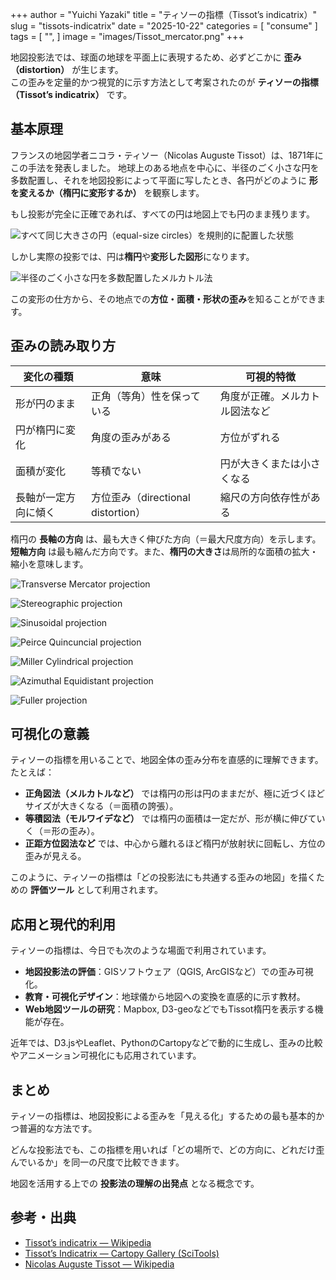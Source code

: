 +++
author = "Yuichi Yazaki"
title = "ティソーの指標（Tissot’s indicatrix）"
slug = "tissots-indicatrix"
date = "2025-10-22"
categories = [
    "consume"
]
tags = [
    "",
]
image = "images/Tissot_mercator.png"
+++

地図投影法では、球面の地球を平面上に表現するため、必ずどこかに **歪み（distortion）** が生じます。  
この歪みを定量的かつ視覚的に示す方法として考案されたのが **ティソーの指標（Tissot’s indicatrix）** です。

<!--more-->



## 基本原理

フランスの地図学者ニコラ・ティソー（Nicolas Auguste Tissot）は、1871年にこの手法を発表しました。
地球上のある地点を中心に、半径のごく小さな円を多数配置し、それを地図投影によって平面に写したとき、各円がどのように **形を変えるか（楕円に変形するか）** を観察します。

もし投影が完全に正確であれば、すべての円は地図上でも円のまま残ります。

![すべて同じ大きさの円（equal-size circles）を規則的に配置した状態](images/Tissot_world_from_space.png)

しかし実際の投影では、円は**楕円**や**変形した図形**になります。

![半径のごく小さな円を多数配置したメルカトル法](images/Tissot_mercator.png)

この変形の仕方から、その地点での**方位・面積・形状の歪み**を知ることができます。



## 歪みの読み取り方

| 変化の種類 | 意味 | 可視的特徴 |
|-------------|------|-------------|
| 形が円のまま | 正角（等角）性を保っている | 角度が正確。メルカトル図法など |
| 円が楕円に変化 | 角度の歪みがある | 方位がずれる |
| 面積が変化 | 等積でない | 円が大きくまたは小さくなる |
| 長軸が一定方向に傾く | 方位歪み（directional distortion） | 縮尺の方向依存性がある |

楕円の **長軸の方向** は、最も大きく伸びた方向（＝最大尺度方向）を示します。
**短軸方向** は最も縮んだ方向です。また、**楕円の大きさ**は局所的な面積の拡大・縮小を意味します。

![Transverse Mercator projection](images/Transverse_Mercator_projection_of_Standard_meridian_135E-45W_withTissot's_indicatrix.png)

![Stereographic projection](images/Stereographic_projection_with_Tissot's_indicatrix.png)

![Sinusoidal projection](images/Sinusoidal_projection_with_Tissot's_indicatrix.png)

![Peirce Quincuncial projection](images/Peirce_Quincuncial_with_Tissot's_Indicatrices_of_Distortion.svg.png)

![Miller Cylindrical projection](images/Miller_projection_with_Tissot's_indicatrix.png)

![Azimuthal Equidistant projection](images/Azimuthal_equidistant_projection_with_Tissot's_indicatrix.png)

![Fuller projection](images/Fuller_projection_with_Tissot's_indicatrix_of_deformation.png)







## 可視化の意義

ティソーの指標を用いることで、地図全体の歪み分布を直感的に理解できます。
たとえば：

- **正角図法（メルカトルなど）** では楕円の形は円のままだが、極に近づくほどサイズが大きくなる（＝面積の誇張）。
- **等積図法（モルワイデなど）** では楕円の面積は一定だが、形が横に伸びていく（＝形の歪み）。
- **正距方位図法など** では、中心から離れるほど楕円が放射状に回転し、方位の歪みが見える。

このように、ティソーの指標は「どの投影法にも共通する歪みの地図」を描くための **評価ツール** として利用されます。



## 応用と現代的利用

ティソーの指標は、今日でも次のような場面で利用されています。

- **地図投影法の評価**：GISソフトウェア（QGIS, ArcGISなど）での歪み可視化。  
- **教育・可視化デザイン**：地球儀から地図への変換を直感的に示す教材。  
- **Web地図ツールの研究**：Mapbox, D3-geoなどでもTissot楕円を表示する機能が存在。

近年では、D3.jsやLeaflet、PythonのCartopyなどで動的に生成し、歪みの比較やアニメーション可視化にも応用されています。



## まとめ

ティソーの指標は、地図投影による歪みを「見える化」するための最も基本的かつ普遍的な方法です。

どんな投影法でも、この指標を用いれば「どの場所で、どの方向に、どれだけ歪んでいるか」を同一の尺度で比較できます。

地図を活用する上での **投影法の理解の出発点** となる概念です。


## 参考・出典

- [Tissot’s indicatrix — Wikipedia](https://en.wikipedia.org/wiki/Tissot%27s_indicatrix) 
- [Tissot’s Indicatrix — Cartopy Gallery (SciTools)](https://scitools.org.uk/cartopy/docs/v0.16/gallery/tissot.html)
- [Nicolas Auguste Tissot — Wikipedia](https://en.wikipedia.org/wiki/Nicolas_Auguste_Tissot)